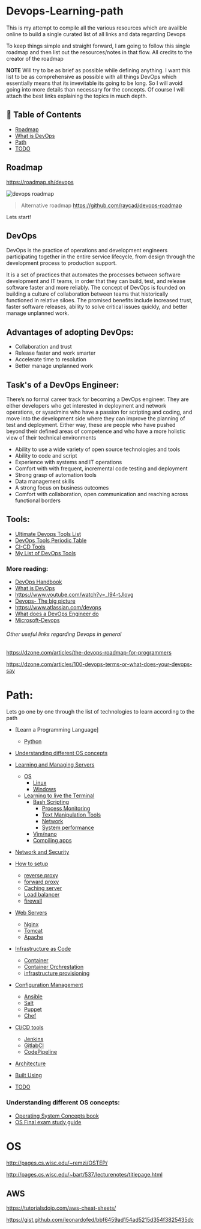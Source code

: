 # Devops-Learning-path


This is my attempt to compile all the various resources which are availble online to build a single curated list of all links and data regarding Devops

To keep things simple and straight forward, I am going to follow this single roadmap and then list out the resources/notes in that flow. All credits to the creator of the roadmap 

**NOTE** Will try to be as brief as possible while defining anything. I want this list to be as comprehensive as possible with all things DevOps which essentially means that its invevitable its going to be long. So I will avoid going into more details than necessary for the concepts. Of course I will attach the best links explaining the topics in much depth.


## 📝 Table of Contents
- [Roadmap](#roadmap)
- [What is DevOps](#devops)
- [Path](#path)
- [TODO](#todo)


## Roadmap <a name = "roadmap"></a>

https://roadmap.sh/devops

![devops roadmap](https://roadmap.sh/assets/img/roadmaps/devops-transparent.png)

> Alternative roadmap https://github.com/raycad/devops-roadmap

Lets start!

## DevOps <a name = "devops"></a>

DevOps is the practice of operations and development engineers participating together in the entire service lifecycle, from design through the development process to production support.

It is a set of practices that automates the processes between software development and IT teams, in order that they can build, test, and release software faster and more reliably. The concept of DevOps is founded on building a culture of collaboration between teams that historically functioned in relative siloes. The promised benefits include increased trust, faster software releases, ability to solve critical issues quickly, and better manage unplanned work.


## Advantages of adopting DevOps:
- Collaboration and trust
- Release faster and work smarter
- Accelerate time to resolution
- Better manage unplanned work

## Task's of a DevOps Engineer:

There’s no formal career track for becoming a DevOps engineer. They are either developers who get interested in deployment and network operations, or sysadmins who have a passion for scripting and coding, and move into the development side where they can improve the planning of test and deployment. Either way, these are people who have pushed beyond their defined areas of competence and who have a more holistic view of their technical environments

- Ability to use a wide variety of open source technologies and tools
- Ability to code and script
- Experience with systems and IT operations
- Comfort with with frequent, incremental code testing and deployment
- Strong grasp of automation tools
- Data management skills
- A strong focus on business outcomes
- Comfort with collaboration, open communication and reaching across functional borders

## Tools:
- [Ultimate Devops Tools List](https://xebialabs.com/the-ultimate-devops-tool-chest/)
- [DevOps Tools Periodic Table](https://xebialabs.com/periodic-table-of-devops-tools/)
- [CI-CD Tools](https://www.plutora.com/ci-cd-tools)
- [My List of DevOps Tools](https://coggle.it/diagram/XLHuxxJYKzjvh_VH/t/devops-tools/b845e088eb9e63bd49c94169f51cce84697a5889fe7cba4f566e6132e840d1c1)

### More reading:

- [DevOps Handbook](https://www.amazon.com/DevOps-Handbook-World-Class-Reliability-Organizations/dp/1942788002)
- [What is DevOps](https://theagileadmin.com/what-is-devops/)
- https://www.youtube.com/watch?v=_I94-tJlovg
- [Devops- The big picture](https://www.codeproject.com/Articles/1394594/Devops-The-Big-Picture)
- https://www.atlassian.com/devops
- [What does a DevOps Engineer do](https://intellipaat.com/blog/what-does-a-devops-engineer-do/)
- [Microsoft-Devops](https://docs.microsoft.com/en-us/azure/devops/learn/what-is-devops)



###### Other useful links regarding Devops in general

https://dzone.com/articles/the-devops-roadmap-for-programmers

https://dzone.com/articles/100-devops-terms-or-what-does-your-devops-say

# Path: <a name = "path"></a>

Lets go one by one through the list of technologies to learn according to the path


- [Learn a Programming Language]
  - [Python](Files/ProgrammingLangs/Python.md)
- [Understanding different OS concepts](#osconcepts)
- [Learning and Managing Servers](#getting_started)
  - [OS]()
    - [Linux]()
    - [Windows]()
  - [Learning to live the Terminal]()
    - [Bash Scripting]()
      - [Process Monitoring]()
      - [Text Manipulation Tools]()
      - [Network]()
      - [System performance]()    
    - [Vim/nano]()
    - [Compiling apps]()
- [Network and Security]()   
- [How to setup](#deployment)
  - [reverse proxy]()
  - [forward proxy]()
  - [Caching server]()
  - [Load balancer]()
  - [firewall]()
- [Web Servers]()
  - [Nginx]()
  - [Tomcat]()
  - [Apache]()
- [Infrastructure as Code]()
  - [Container]()
  - [Container Orchrestation]()
  - [infrastructure provisioning]()
- [Configuration Management]()
  - [Ansible]()
  - [Salt]()
  - [Puppet]()
  - [Chef]()
- [CI/CD tools]()
  - [Jenkins]()
  - [GitlabCI]()
  - [CodePipeline]()
  
  
- [Architecture](#architecture)
- [Built Using](#built_using)
- [TODO](#todo)


<a name = "osconcepts"></a>
### Understanding different OS concepts:

- [Operating System Concepts book](https://github.com/rangaeeeee/books-os/blob/master/Operating%20System%20Concepts%20-%209th%20Edition.pdf)
- [OS Final exam study guide](https://www.cs.rutgers.edu/~pxk/416/exam/study-guide-final.html)

# OS
http://pages.cs.wisc.edu/~remzi/OSTEP/


http://pages.cs.wisc.edu/~bart/537/lecturenotes/titlepage.html


## AWS
https://tutorialsdojo.com/aws-cheat-sheets/

https://gist.github.com/leonardofed/bbf6459ad154ad5215d354f3825435dc
